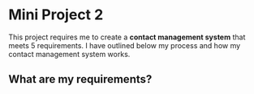 # Mini Project 2

This project requires me to create a **contact management system** that meets 5 requirements. I have outlined below my process and how my contact management system works. 

## What are my requirements? 
